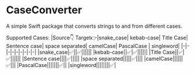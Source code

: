 # CaseConverter

A simple Swift package that converts strings to and from different cases.

Supported Cases:
|Source👇 Target👉|snake\_case| kebab-case| Title Case| Sentence case| space separated| camelCase| PascalCase | singleword|
|-|-|-|-|-|-|-|-|-|
|snake\_case|✅||✅||||||
|kebab-case||✅|✅||||||
|Title Case||✅|✅||||||
|Sentence case||||✅|||||
|space separated|||||✅||||
|camelCase||||||✅|||
|PascalCase|||||||✅||
|singleword||||||||✅|
